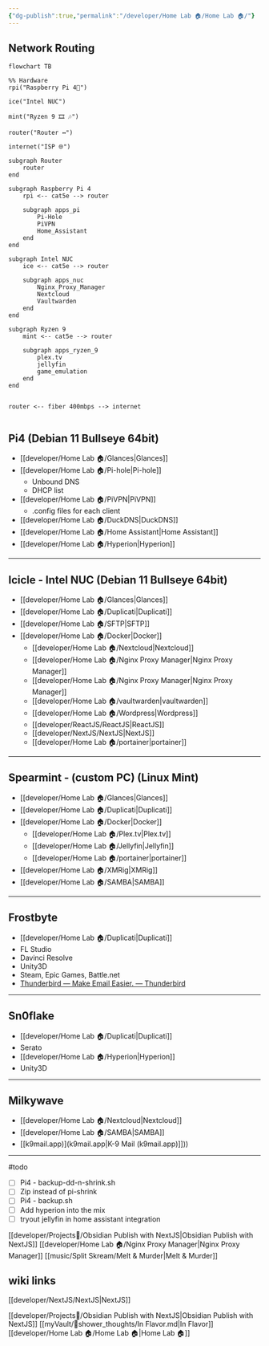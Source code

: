 ```yaml
---
{"dg-publish":true,"permalink":"/developer/Home Lab 🏠/Home Lab 🏠/"}
---
```


## Network Routing
```mermaid
flowchart TB

%% Hardware
rpi("Raspberry Pi 4🍓") 

ice("Intel NUC")

mint("Ryzen 9 🎞 🎶")

router("Router ↔")

internet("ISP 🌐")

subgraph Router
	router
end

subgraph Raspberry Pi 4
	rpi <-- cat5e --> router
	
	subgraph apps_pi
		Pi-Hole 
		PiVPN
		Home_Assistant 
	end
end

subgraph Intel NUC
	ice <-- cat5e --> router

	subgraph apps_nuc
		Nginx_Proxy_Manager
		Nextcloud 
		Vaultwarden 
	end
end

subgraph Ryzen 9 
	mint <-- cat5e --> router

	subgraph apps_ryzen_9
		plex.tv 
		jellyfin 
		game_emulation
	end
end


router <-- fiber 400mbps --> internet


```

## Pi4 (Debian 11 Bullseye 64bit)
- [[developer/Home Lab 🏠/Glances\|Glances]]
- [[developer/Home Lab 🏠/Pi-hole\|Pi-hole]]
	- Unbound DNS
	- DHCP list
- [[developer/Home Lab 🏠/PiVPN\|PiVPN]]
	- .config files for each client
- [[developer/Home Lab 🏠/DuckDNS\|DuckDNS]]
- [[developer/Home Lab 🏠/Home Assistant\|Home Assistant]]
- [[developer/Home Lab 🏠/Hyperion\|Hyperion]]

---
## Icicle - Intel NUC (Debian 11 Bullseye 64bit)
- [[developer/Home Lab 🏠/Glances\|Glances]]
- [[developer/Home Lab 🏠/Duplicati\|Duplicati]]
- [[developer/Home Lab 🏠/SFTP\|SFTP]]
- [[developer/Home Lab 🏠/Docker\|Docker]]
	- [[developer/Home Lab 🏠/Nextcloud\|Nextcloud]]
	- [[developer/Home Lab 🏠/Nginx Proxy Manager\|Nginx Proxy Manager]]
	- [[developer/Home Lab 🏠/Nginx Proxy Manager\|Nginx Proxy Manager]]
	- [[developer/Home Lab 🏠/vaultwarden\|vaultwarden]]
	- [[developer/Home Lab 🏠/Wordpress\|Wordpress]]
	- [[developer/ReactJS/ReactJS\|ReactJS]]
	- [[developer/NextJS/NextJS\|NextJS]]
	- [[developer/Home Lab 🏠/portainer\|portainer]]

---
## Spearmint - (custom PC) (Linux Mint)
- [[developer/Home Lab 🏠/Glances\|Glances]]
- [[developer/Home Lab 🏠/Duplicati\|Duplicati]]
- [[developer/Home Lab 🏠/Docker\|Docker]]
	- [[developer/Home Lab 🏠/Plex.tv\|Plex.tv]]
	- [[developer/Home Lab 🏠/Jellyfin\|Jellyfin]]
	- [[developer/Home Lab 🏠/portainer\|portainer]]
- [[developer/Home Lab 🏠/XMRig\|XMRig]]
- [[developer/Home Lab 🏠/SAMBA\|SAMBA]]

---
## Frostbyte
- [[developer/Home Lab 🏠/Duplicati\|Duplicati]] 
- FL Studio
- Davinci Resolve
- Unity3D
- Steam, Epic Games, Battle.net
- [Thunderbird — Make Email Easier. — Thunderbird](https://www.thunderbird.net/en-US/)

---
## Sn0flake
- [[developer/Home Lab 🏠/Duplicati\|Duplicati]]
- Serato
- [[developer/Home Lab 🏠/Hyperion\|Hyperion]]
- Unity3D

---
## Milkywave
- [[developer/Home Lab 🏠/Nextcloud\|Nextcloud]]
- [[developer/Home Lab 🏠/SAMBA\|SAMBA]]
- [[k9mail.app)](k9mail.app\|K-9 Mail (k9mail.app)]]))

---
#todo
- [ ] Pi4 - backup-dd-n-shrink.sh
- [ ] Zip instead of pi-shrink
- [ ] Pi4 - backup.sh
- [ ] Add hyperion into the mix
- [ ] tryout jellyfin in home assistant integration 

[[developer/Projects📐/Obsidian Publish with NextJS\|Obsidian Publish with NextJS]]
[[developer/Home Lab 🏠/Nginx Proxy Manager\|Nginx Proxy Manager]]
[[music/Split Skream/Melt & Murder\|Melt & Murder]]

## wiki links 
[[developer/NextJS/NextJS\|NextJS]] 

[[developer/Projects📐/Obsidian Publish with NextJS\|Obsidian Publish with NextJS]]
[[myVault/🚿shower_thoughts/In Flavor.md\|In Flavor]]  
[[developer/Home Lab 🏠/Home Lab 🏠\|Home Lab 🏠]]